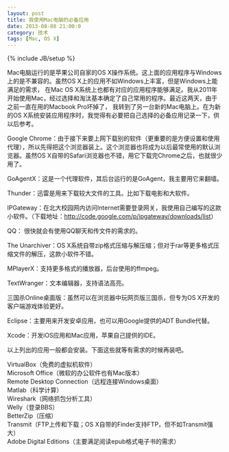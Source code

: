```yaml
---
layout: post
title: 我使用Mac电脑的必备应用
date: 2013-08-08 21:00:0
category: 技术
tags: [Mac, OS X]
---
```

{% include JB/setup %}

Mac电脑运行的是苹果公司自家的OS X操作系统。这上面的应用程序与Windows上的是不兼容的。虽然OS X上的应用不如Windows上丰富，但是Windows上能满足的需求，
在Mac OS X系统上也都有对应的应用程序能够满足。我从2011年开始使用Mac，经过选择和淘汰基本确定了自己常用的程序。最近这两天，由于之前一直在用的Macbook Pro坏掉了，
我转到了另一台新的Mac电脑上。在为新的OS X系统安装应用程序时，我觉得有必要把自己选择的必备应用记录一下，供以后参考。

<!--more-->
Google Chrome：由于接下来要上网下载别的软件（更重要的是方便设置和使用代理），所以先得把这个浏览器装上。这个浏览器也将成为以后最常使用的默认浏览器。虽然OS X自带的Safari浏览器也不错，用它下载完Chrome之后，也就很少用了。

GoAgentX：这是一个代理软件，其后台运行的是GoAgent，我主要用它来翻墙。

Thunder：迅雷是用来下载较大文件的工具。比如下载电影和大软件。

IPGateway：在北大校园网内访问Internet需要登录网关，我使用自己编写的这款小软件。（下载地址：<http://code.google.com/p/ipgateway/downloads/list>）

QQ： 很快就会有使用QQ聊天和传文件的需求的。

The Unarchiver：OS X系统自带zip格式压缩与解压缩；但对于rar等更多格式压缩文件的解压，这款小软件不错。

MPlayerX：支持更多格式的播放器，后台使用的ffmpeg。

TextWranger：文本编辑器，支持语法高亮。

三国杀Online桌面版：虽然可以在浏览器中玩网页版三国杀，但专为OS X开发的客户端游戏体验更好。

Eclipse：主要用来开发安卓应用，也可以用Google提供的ADT Bundle代替。

Xcode：开发iOS应用和Mac应用，苹果自己提供的IDE。

以上列出的应用一般都会安装。下面这些就等有需求的时候再装吧。

VirtualBox（免费的虚拟机软件）  
Microsoft Office（微软的办公软件也有Mac版本）  
Remote Desktop Connection（远程连接Windows桌面）  
Matlab（科学计算）  
Wireshark（网络抓包分析工具）  
Welly（登录BBS）  
BetterZip（压缩）  
Transmit（FTP上传和下载；OS X自带的Finder支持FTP，但不如Transmit强大）  
Adobe Digital Editions（主要满足阅读epub格式电子书的需求）  
